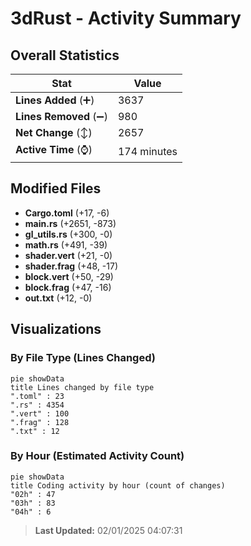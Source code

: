 # 3dRust - Activity Summary 

## Overall Statistics

| Stat                   | Value                                                             |
| ---------------------- | ----------------------------------------------------------------- |
| **Lines Added** (➕)   | 3637                                          |
| **Lines Removed** (➖) | 980                                        |
| **Net Change** (↕)    | 2657                |
| **Active Time** (⌚)   | 174 minutes |


## Modified Files
- **Cargo.toml** (+17, -6)
- **main.rs** (+2651, -873)
- **gl_utils.rs** (+300, -0)
- **math.rs** (+491, -39)
- **shader.vert** (+21, -0)
- **shader.frag** (+48, -17)
- **block.vert** (+50, -29)
- **block.frag** (+47, -16)
- **out.txt** (+12, -0)

## Visualizations

### By File Type (Lines Changed)

```mermaid
pie showData
title Lines changed by file type
".toml" : 23
".rs" : 4354
".vert" : 100
".frag" : 128
".txt" : 12
```

### By Hour (Estimated Activity Count)

```mermaid
pie showData
title Coding activity by hour (count of changes)
"02h" : 47
"03h" : 83
"04h" : 6
```


> **Last Updated:** 02/01/2025 04:07:31